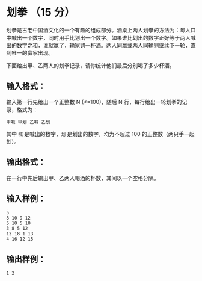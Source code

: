 # 划拳 （15 分）
划拳是古老中国酒文化的一个有趣的组成部分。酒桌上两人划拳的方法为：每人口中喊出一个数字，同时用手比划出一个数字。如果谁比划出的数字正好等于两人喊出的数字之和，谁就赢了，输家罚一杯酒。两人同赢或两人同输则继续下一轮，直到唯一的赢家出现。

下面给出甲、乙两人的划拳记录，请你统计他们最后分别喝了多少杯酒。

## 输入格式：
输入第一行先给出一个正整数 N (<=100)，随后 N 行，每行给出一轮划拳的记录，格式为：

    甲喊 甲划 乙喊 乙划
其中 `喊` 是喊出的数字，`划` 是划出的数字，均为不超过 100 的正整数（两只手一起划）。

## 输出格式：
在一行中先后输出甲、乙两人喝酒的杯数，其间以一个空格分隔。

## 输入样例：
    5
    8 10 9 12
    5 10 5 10
    3 8 5 12
    12 18 1 13
    4 16 12 15
## 输出样例：
    1 2
